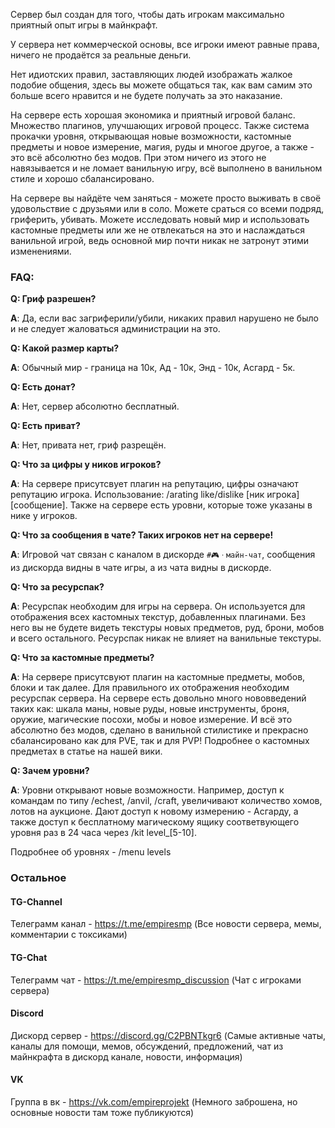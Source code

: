 Сервер был создан для того, чтобы дать игрокам максимально приятный опыт игры в майнкрафт.

У сервера нет коммерческой основы, все игроки имеют равные права, ничего не продаётся за реальные деньги.

Нет идиотских правил, заставляющих людей изображать жалкое подобие общения, здесь вы можете общаться так, как вам самим
это больше всего нравится и не будете получать за это наказание.

На сервере есть хорошая экономика и приятный игровой баланс. Множество плагинов, улучшающих игровой процесс. Также
система прокачки уровня, открывающая новые возможности, кастомные предметы и новое измерение, магия, руды и многое
другое, а также - это всё абсолютно без модов. При этом ничего из этого не навязывается и не ломает ванильную игру, всё
выполнено в ванильном стиле и хорошо сбалансировано.

На сервере вы найдёте чем заняться - можете просто выживать в своё удовольствие с друзьями или в соло. Можете сраться со
всеми подряд, гриферить, убивать. Можете исследовать новый мир и использовать кастомные предметы или же не отвлекаться
на это и наслаждаться ванильной игрой, ведь основной мир почти никак не затронут этими изменениями.

### FAQ:

**Q: Гриф разрешен?**

**A**: Да, если вас загриферили/убили, никаких правил нарушено не было и не следует жаловаться администрации на это.

**Q: Какой размер карты?**

**A**: Обычный мир - граница на 10к, Ад - 10к, Энд - 10к, Асгард - 5к.

**Q: Есть донат?**

**A**: Нет, сервер абсолютно бесплатный.

**Q: Есть приват?**

**A**: Нет, привата нет, гриф разрещён.

**Q: Что за цифры у ников игроков?**

**A**: На сервере присутсвует плагин на репутацию, цифры означают репутацию игрока. Использование: /arating
like/dislike [ник игрока]  [сообщение]. Также на сервере есть уровни, которые тоже указаны в нике у игроков.

**Q: Что за сообщения в чате? Таких игроков нет на сервере!**

**A**: Игровой чат связан с каналом в дискорде `#🎮ㆍмайн-чат`, сообщения из дискорда видны в чате игры, а из чата видны в
дискорде.

**Q: Что за ресурспак?**

**A**: Ресурспак необходим для игры на сервера. Он используется для отображения всех кастомных текстур, добавленных
плагинами. Без него вы не будете видеть текстуры новых предметов, руд, брони, мобов и всего остального. Ресурспак никак
не влияет на ванильные текстуры.

**Q: Что за кастомные предметы?**

**A**: На сервере присутсвуют плагин на кастомные предметы, мобов, блоки и так далее. Для правильного их отображения
необходим ресурспак сервера. На сервере есть довольно много нововведений таких как: шкала маны, новые руды,
новые инструменты, броня, оружие, магические посохи, мобы и новое измерение. И всё это абсолютно без модов, сделано в
ванильной стилистике и прекрасно сбалансировано как для PVE, так и для PVP! Подробнее о кастомных предметах в статье на
нашей вики.

**Q: Зачем уровни?**

**A**: Уровни открывают новые возможности. Например, доступ к командам по типу /echest, /anvil, /craft, увеличивают
количество хомов, лотов на аукционе. Дают доступ к новому измерению - Асгарду, а также доступ к бесплатному магическому
ящику соответвующего уровня раз в 24 часа через /kit level_[5-10].

Подробнее об уровнях - /menu levels

### Остальное

#### TG-Channel

Телеграмм канал - https://t.me/empiresmp (Все новости сервера, мемы, комментарии с токсиками)

#### TG-Chat

Телеграмм чат - https://t.me/empiresmp_discussion (Чат с игроками сервера)

#### Discord

Дискорд сервер - https://discord.gg/C2PBNTkgr6 (Самые активные чаты, каналы для помощи, мемов, обсуждений, предложений,
чат из майнкрафта в дискорд канале, новости, информация)

#### VK

Группа в вк - https://vk.com/empireprojekt (Немного заброшена, но основные новости там тоже публикуются)